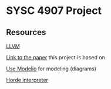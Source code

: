 # SYSC 4907 Project
## Resources
[LLVM](https://www.infoworld.com/article/3247799/what-is-llvm-the-power-behind-swift-rust-clang-and-more.html)

[Link to the paper](https://www.techrxiv.org/articles/preprint/Towards_a_Programming_Paradigm_for_Reconfigurable_Computing_Asynchronous_Graph_Programming/12601991) this project is based on

[Use Modelio](https://www.modelio.org/) for modeling (diagrams)

[Horde interpreter](https://github.com/paulofrgarcia-carleton/Horde-Public-release-)



